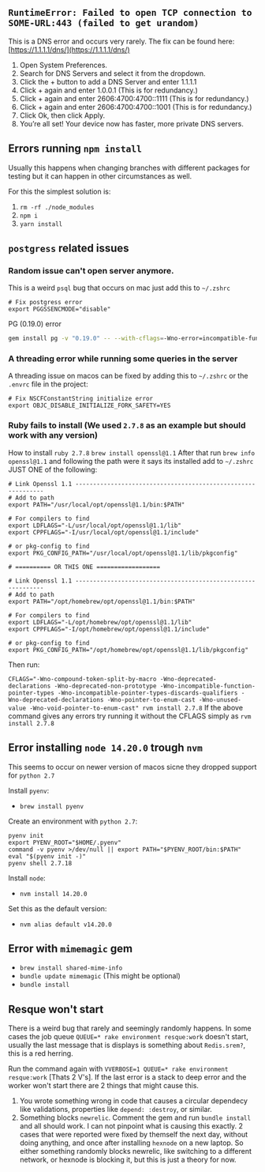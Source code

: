 ## `RuntimeError: Failed to open TCP connection to SOME-URL:443 (failed to get urandom)`

This is a DNS error and occurs very rarely. The fix can be found here: [https://1.1.1.1/dns/](https://1.1.1.1/dns/)

1. Open System Preferences.
2. Search for DNS Servers and select it from the dropdown.
3. Click the + button to add a DNS Server and enter 1.1.1.1
4. Click + again and enter 1.0.0.1 (This is for redundancy.)
5. Click + again and enter 2606:4700:4700::1111 (This is for redundancy.)
6. Click + again and enter 2606:4700:4700::1001 (This is for redundancy.)
7. Click Ok, then click Apply.
8. You’re all set! Your device now has faster, more private DNS servers.

## Errors running `npm install`

Usually this happens when changing branches with different packages for testing but it can happen in other circumstances as well.

For this the simplest solution is:
1. `rm -rf ./node_modules`
2. `npm i`
3. `yarn install`

## `postgress` related issues

### Random issue can't open server anymore.

This is a weird `psql` bug that occurs on mac just add this to `~/.zshrc`
```
# Fix postgress error
export PGGSSENCMODE="disable"
```

PG (0.19.0) error
```sh
gem install pg -v "0.19.0" -- --with-cflags=-Wno-error=incompatible-function-pointer-types
```

### A threading error while running some queries in the server

A threading issue on macos can be fixed by adding this to `~/.zshrc` or the `.envrc` file in the project:
```
# Fix NSCFConstantString initialize error
export OBJC_DISABLE_INITIALIZE_FORK_SAFETY=YES
```

### Ruby fails to install (We used `2.7.8` as an example but should work with any version)

How to install `ruby 2.7.8`
`brew install openssl@1.1`
After that run `brew info openssl@1.1` and following the path were it says its installed add to `~/.zshrc` JUST ONE of the following:
```
# Link Openssl 1.1 -------------------------------------------------------------
# Add to path
export PATH="/usr/local/opt/openssl@1.1/bin:$PATH"

# For compilers to find
export LDFLAGS="-L/usr/local/opt/openssl@1.1/lib"
export CPPFLAGS="-I/usr/local/opt/openssl@1.1/include"

# or pkg-config to find
export PKG_CONFIG_PATH="/usr/local/opt/openssl@1.1/lib/pkgconfig"

# ========== OR THIS ONE ==================

# Link Openssl 1.1 -------------------------------------------------------------
# Add to path
export PATH="/opt/homebrew/opt/openssl@1.1/bin:$PATH"

# For compilers to find
export LDFLAGS="-L/opt/homebrew/opt/openssl@1.1/lib"
export CPPFLAGS="-I/opt/homebrew/opt/openssl@1.1/include"

# or pkg-config to find
export PKG_CONFIG_PATH="/opt/homebrew/opt/openssl@1.1/lib/pkgconfig"
```

Then run:

`CFLAGS="-Wno-compound-token-split-by-macro -Wno-deprecated-declarations -Wno-deprecated-non-prototype -Wno-incompatible-function-pointer-types -Wno-incompatible-pointer-types-discards-qualifiers -Wno-deprecated-declarations -Wno-pointer-to-enum-cast -Wno-unused-value -Wno-void-pointer-to-enum-cast" rvm install 2.7.8`
If the above command gives any errors try running it without the CFLAGS simply as `rvm install 2.7.8`

## Error installing `node 14.20.0` trough `nvm`

This seems to occur on newer version of macos sicne they dropped support for `python 2.7`

Install `pyenv`:
- `brew install pyenv`

Create an environment with `python 2.7`:
```
pyenv init           
export PYENV_ROOT="$HOME/.pyenv"
command -v pyenv >/dev/null || export PATH="$PYENV_ROOT/bin:$PATH"
eval "$(pyenv init -)"
pyenv shell 2.7.18
```

Install `node`:
- `nvm install 14.20.0`

Set this as the default version:
- `nvm alias default v14.20.0`

## Error with `mimemagic` gem
- `brew install shared-mime-info`
- `bundle update mimemagic` (This might be optional)
- `bundle install`

## Resque won't start

There is a weird bug that rarely and seemingly randomly happens.
In some cases the job queue `QUEUE=* rake environment resque:work` doesn't start, usually the last message that is displays is something about `Redis.srem?`, this is a red herring.

Run the command again with `VVERBOSE=1 QUEUE=* rake environment resque:work` [Thats 2 V's].
If the last error is a stack to deep error and the worker won't start there are 2 things that might cause this.

1. You wrote something wrong in code that causes a circular dependecy like validations, properties like `depend: :destroy`, or similar.
2. Something blocks `newrelic`. Comment the gem and run `bundle install` and all should work. I can not pinpoint what is causing this exactly.
2 cases that were reported were fixed by themself the next day, without doing anything, and once after installing `hexnode` on a new laptop. So either something randomly blocks newrelic, like switching to a different network, or hexnode is blocking it, but this is just a theory for now.